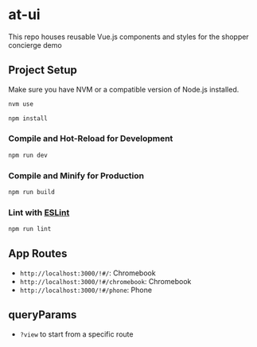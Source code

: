 

  
# at-ui

This repo houses reusable Vue.js components and styles for the shopper concierge demo

## Project Setup

Make sure you have NVM or a compatible version of Node.js installed.

```sh
nvm use
```

```sh
npm install
```

### Compile and Hot-Reload for Development

```sh
npm run dev
```

### Compile and Minify for Production

```sh
npm run build
```

### Lint with [ESLint](https://eslint.org/)

```sh
npm run lint
```

## App Routes

  - `http://localhost:3000/!#/`: Chromebook
  - `http://localhost:3000/!#/chromebook`: Chromebook
  - `http://localhost:3000/!#/phone`: Phone

## queryParams
  - `?view` to start from a specific route
